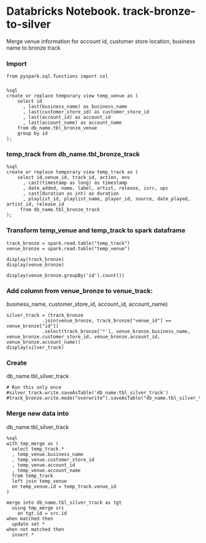 # Databricks Notebook. track-bronze-to-silver

Merge venue information for account id, customer store location, business name to bronze track


### Import
```
from pyspark.sql.functions import col
```


### 


```
%sql
create or replace temporary view temp_venue as (
    select id
      , last(business_name) as business_name 
      , last(customer_store_id) as customer_store_id
      , last(account_id) as account_id
      , last(account_name) as account_name
    from db_name.tbl_bronze_venue   
    group by id 
);
```

### temp_track from db_name.tbl_bronze_track
```
%sql
create or replace temporary view temp_track as (
    select id,venue_id, track_id, action, env
      , cast(timestamp as long) as timestamp
      , date_added, name, label, artist, release, isrc, upc
      , cast(duration as int) as duration
      , playlist_id, playlist_name, player_id, source, date_played, artist_id, release_id
     from db_name.tbl_bronze_track
);

```

### Transform temp_venue and temp_track to spark dataframe
```
track_bronze = spark.read.table("temp_track")
venue_bronze = spark.read.table("temp_venue")

display(track_bronze)
display(venue_bronze)

display(venue_bronze.groupBy('id').count())
```


### Add column from venue_bronze to venue_track:
business_name, customer_store_id, account_id,  account_name)
```
silver_track = (track_bronze
             .join(venue_bronze, track_bronze["venue_id"] == venue_bronze["id"])             
             .select(track_bronze['*'], venue_bronze.business_name, venue_bronze.customer_store_id, venue_bronze.account_id, venue_bronze.account_name))
display(silver_track)
```

### Create 
db_name.tbl_silver_track
```
# Run this only once
#silver_track.write.saveAsTable('db_name.tbl_silver_track')
#track_bronze.write.mode("overwrite").saveAsTable("db_name.tbl_silver_track")
```

### Merge new data into
db_name.tbl_silver_track
```
%sql
with tmp_merge as (
  select temp_track.*
  , temp_venue.business_name
  , temp_venue.customer_store_id
  , temp_venue.account_id
  , temp_venue.account_name
  from temp_track 
  left join temp_venue
  on temp_venue.id = temp_track.venue_id
)

merge into db_name.tbl_silver_track as tgt
  using tmp_merge src
    on tgt.id = src.id 
when matched then
  update set *
when not matched then
  insert *
```
